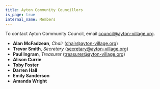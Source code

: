 ```yaml
---
title: Ayton Community Councillors
is_page: true
internal_name: Members
---
```


To contact Ayton Community Council, email <council@ayton-village.org>.

- **Alan McFadzean**, _Chair_ (<chair@ayton-village.org>)
- **Trevor Smith**, _Secretary_ (<secretary@ayton-village.org>)
- **Paul Ingram**, _Treasurer_ (<treasurer@ayton-village.org>)
- **Alison Currie**
- **Toby Foster**
- **Darren Hall**
- **Emily Sanderson**
- **Amanda Wright**
